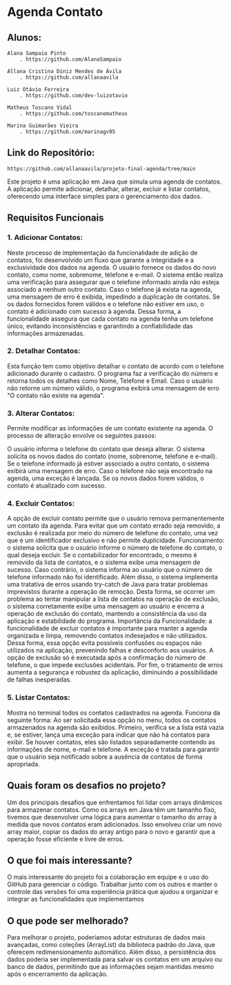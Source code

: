 
# Agenda Contato
## Alunos:
    Alana Sampaio Pinto
        . https://github.com/AlanaSampaio

    Allana Cristina Diniz Mendes de Ávila
        . https://github.com/allanaavila

    Luiz Otávio Ferreira
        . https://github.com/dev-luizotavio

    Matheus Toscano Vidal
        . https://github.com/toscanomatheus

    Marina Guimarães Vieira
        . https://github.com/marinagv95
    


## Link do Repositório:
    https://github.com/allanaavila/projeto-final-agenda/tree/main


Este projeto é uma aplicação em Java que simula uma agenda de contatos. A aplicação permite adicionar, detalhar, alterar, excluir e listar contatos, oferecendo uma interface simples para o gerenciamento dos dados.

## Requisitos Funcionais

### 1. Adicionar Contatos:
Neste processo de implementação da funcionalidade de adição de contatos, foi desenvolvido um fluxo que garante a integridade e a exclusividade dos dados na agenda. O usuário fornece os dados do novo contato, como nome, sobrenome, telefone e e-mail. O sistema então realiza uma verificação para assegurar que o telefone informado ainda não esteja associado a nenhum outro contato. Caso o telefone já exista na agenda, uma mensagem de erro é exibida, impedindo a duplicação de contatos. Se os dados fornecidos forem válidos e o telefone não estiver em uso, o contato é adicionado com sucesso à agenda. Dessa forma, a funcionalidade assegura que cada contato na agenda tenha um telefone único, evitando inconsistências e garantindo a confiabilidade das informações armazenadas.

### 2. Detalhar Contatos:
Esta função tem como objetivo detalhar o contato de acordo com o telefone adicionado durante o cadastro. O programa faz a verificação do número e retorna todos os detalhes como Nome, Telefone e Email. Caso o usuário não retorne um número válido, o programa exibirá uma mensagem de erro "O contato não existe na agenda".

### 3. Alterar Contatos:
Permite modificar as informações de um contato existente na agenda. O processo de alteração envolve os seguintes passos:

O usuário informa o telefone do contato que deseja alterar.
O sistema solicita os novos dados do contato (nome, sobrenome, telefone e e-mail).
Se o telefone informado já estiver associado a outro contato, o sistema exibirá uma mensagem de erro.
Caso o telefone não seja encontrado na agenda, uma exceção é lançada.
Se os novos dados forem válidos, o contato é atualizado com sucesso.


### 4. Excluir Contatos:
A opção de excluir contato permite que o usuário remova permanentemente um contato da agenda. Para evitar que um contato errado seja removido, a exclusão é realizada por meio do número de telefone do contato, uma vez que é um identificador exclusivo e não permite duplicidade.
Funcionamento: o sistema solicita que o usuário informe o número de telefone do contato, o qual deseja excluir. Se o contabilizador for encontrado, o mesmo é removido da lista de contatos, e o sistema exibe uma mensagem de sucesso. Caso contrário, o sistema informa ao usuário que o número de telefone informado não foi identificado. Além disso, o sistema implementa uma tratativa de erros usando try-catch de Java para tratar problemas imprevistos durante a operação de remoção. Desta forma, se ocorrer um problema ao tentar manipular a lista de contatos na operação de exclusão, o sistema corretamente exibe uma mensagem ao usuário e encerra a operação de exclusão do contato, mantendo a consistência da uso da aplicação e estabilidade do programa.
Importância da Funcionalidade: a funcionalidade de excluir contatos é importante para manter a agenda organizada e limpa, removendo contatos indesejados e não utilizados. Dessa forma, essa opção evita possíveis confusões ou espaços não utilizados na aplicação, prevenindo falhas e desconforto aos usuários. A opção de exclusão só é executada após a confirmação do número de telefone, o que impede exclusões acidentais. 
Por fim, o tratamento de erros aumenta a segurança e robustez da aplicação, diminuindo a possibilidade de falhas inesperadas.

### 5. Listar Contatos:
Mostra no terminal todos os contatos cadastrados na agenda. Funciona da seguinte forma: 
Ao ser solicitada essa opção no menu, todos os contatos armazenados na agenda são exibidos. Primeiro, verifica se a lista está vazia e, se estiver, lança uma exceção para indicar que não há contatos para exibir. Se houver contatos, eles são listados separadamente contendo as informações de nome, e-mail e telefone. A exceção é tratada para garantir que o usuário seja notificado sobre a ausência de contatos de forma apropriada.


## Quais foram os desafios no projeto?
Um dos principais desafios que enfrentamos foi lidar com arrays dinâmicos para armazenar contatos. Como os arrays em Java têm um tamanho fixo, tivemos que desenvolver uma lógica para aumentar o tamanho do array à medida que novos contatos eram adicionados. Isso envolveu criar um novo array maior, copiar os dados do array antigo para o novo e garantir que a operação fosse eficiente e livre de erros.

## O que foi mais interessante?
O mais interessante do projeto foi a colaboração em equipe e o uso do GitHub para gerenciar o código. Trabalhar junto com os outros e manter o controle das versões foi uma experiência prática que ajudou a organizar e integrar as funcionalidades que implementamos

## O que pode ser melhorado?
Para melhorar o projeto, poderíamos adotar estruturas de dados mais avançadas, como coleções (ArrayList) da biblioteca padrão do Java, que oferecem redimensionamento automático. Além disso, a persistência dos dados poderia ser implementada para salvar os contatos em um arquivo ou banco de dados, permitindo que as informações sejam mantidas mesmo após o encerramento da aplicação.







